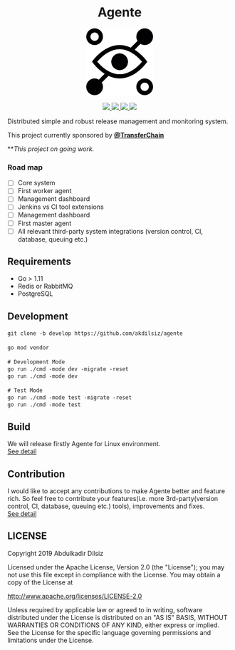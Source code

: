  <h1 align="center">Agente</h1>
 <p align="center">
  <img height="150" src="assets/agente.png"/>
 </p>
 <p align="center">
   <a href="https://travis-ci.org/akdilsiz/agente">
    <img src="https://travis-ci.org/akdilsiz/agente.svg?branch=master"/>
   </a>
   <a href="https://github.com/akdilsiz/agente/blob/master/LICENSE">
    <img src="https://img.shields.io/github/license/akdilsiz/agente"/>
   </a>
   <a href="https://codecov.io/gh/akdilsiz/agente">
     <img src="https://codecov.io/gh/akdilsiz/agente/branch/master/graph/badge.svg" />
   </a>
   <a href="https://goreportcard.com/report/github.com/akdilsiz/agente">
    <img src="https://goreportcard.com/badge/github.com/akdilsiz/agente"/>
   </a>
 </p>

Distributed simple and robust release management and monitoring system.

This project currently sponsored by **[@TransferChain](https://github.com/TransferChain)**

***This project on going work.*

### Road map
 - [ ] Core system
 - [ ] First worker agent
 - [ ] Management dashboard
 - [ ] Jenkins vs CI tool extensions
 - [ ] Management dashboard
 - [ ] First master agent
 - [ ] All relevant third-party system integrations (version control, CI, database, queuing etc.)

## Requirements
 - Go > 1.11
 - Redis or RabbitMQ
 - PostgreSQL

## Development
```shell script
git clone -b develop https://github.com/akdilsiz/agente

go mod vendor

# Development Mode
go run ./cmd -mode dev -migrate -reset
go run ./cmd -mode dev

# Test Mode
go run ./cmd -mode test -migrate -reset
go run ./cmd -mode test
```

## Build
We will release firstly Agente for Linux environment.\
[See detail](docs/build.md)

## Contribution
I would like to accept any contributions to make Agente better and feature rich. So feel free to contribute your features(i.e. more 3rd-party(version control, CI, database, queuing etc.) tools), improvements and fixes.\
[See detail](docs/contribution.md)
## LICENSE

Copyright 2019 Abdulkadir Dilsiz

Licensed under the Apache License, Version 2.0 (the "License");
you may not use this file except in compliance with the License.
You may obtain a copy of the License at

   http://www.apache.org/licenses/LICENSE-2.0

Unless required by applicable law or agreed to in writing, software
distributed under the License is distributed on an "AS IS" BASIS,
WITHOUT WARRANTIES OR CONDITIONS OF ANY KIND, either express or implied.
See the License for the specific language governing permissions and
limitations under the License.
